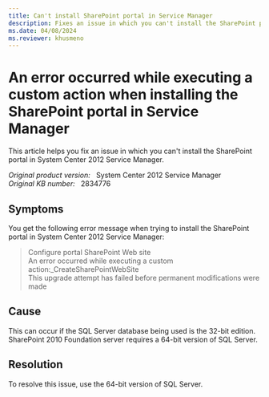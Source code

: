```yaml
---
title: Can't install SharePoint portal in Service Manager
description: Fixes an issue in which you can't install the SharePoint portal in System Center 2012 Service Manager.
ms.date: 04/08/2024
ms.reviewer: khusmeno
---
```

# An error occurred while executing a custom action when installing the SharePoint portal in Service Manager

This article helps you fix an issue in which you can't install the SharePoint portal in System Center 2012 Service Manager.

_Original product version:_ &nbsp; System Center 2012 Service Manager  
_Original KB number:_ &nbsp; 2834776

## Symptoms

You get the following error message when trying to install the SharePoint portal in System Center 2012 Service Manager:

> Configure portal SharePoint Web site  
> An error occurred while executing a custom action:_CreateSharePointWebSite  
> This upgrade attempt has failed before permanent modifications were made

## Cause

This can occur if the SQL Server database being used is the 32-bit edition. SharePoint 2010 Foundation server requires a 64-bit version of SQL Server.

## Resolution

To resolve this issue, use the 64-bit version of SQL Server.
